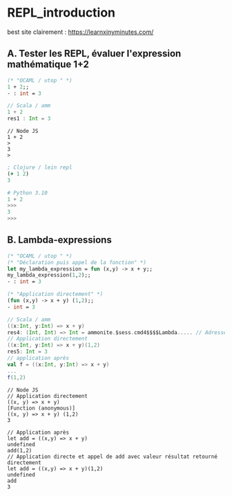 # REPL_introduction

best site clairement : https://learnxinyminutes.com/

## A. Tester les REPL, évaluer l'expression mathématique 1+2

```ocaml
(* "OCAML / utop " *) 
1 + 2;;
- : int = 3
```
```scala
// Scala / amm
1 + 2
res1 : Int = 3
```
```node
// Node JS 
1 + 2
>
3
>
```
```clojure
; Clojure / lein repl 
(+ 1 2)
3
```
```python
# Python 3.10
1 + 2 
>>>
3
>>>
```
## B. Lambda-expressions 


```ocaml
(* "OCAML / utop " *) 
(* "Déclaration puis appel de la fonction" *) 
let my_lambda_expression = fun (x,y) -> x + y;;
my_lambda_expression(1,2);;
- : int = 3

(* "Application directement" *) 
(fun (x,y) -> x + y) (1,2);;
- int = 3
```

```scala
// Scala / amm
((x:Int, y:Int) => x + y)
res4: (Int, Int) => Int = ammonite.$sess.cmd4$$$$Lambda..... // Adresse, où la fonc est stockée la fonction dans le Byte code
// Application directement 
((x:Int, y:Int) => x + y)(1,2)
res5: Int = 3
// application après
val f = ((x:Int, y:Int) => x + y)
...
f(1,2)
```
```node
// Node JS
// Application directement
((x, y) => x + y) 
[Function (anonymous)]
((x, y) => x + y) (1,2)
3

// Application après
let add = ((x,y) => x + y)
undefined
add(1,2)
// Application directe et appel de add avec valeur résultat retourné directement
let add = ((x,y) => x + y)(1,2)
undefined
add
3
```
